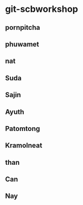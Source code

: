 # git-scbworkshop
## pornpitcha
## phuwamet
## nat
## Suda
## Sajin
## Ayuth
## Patomtong
## Kramolneat 
## than
## Can
## Nay